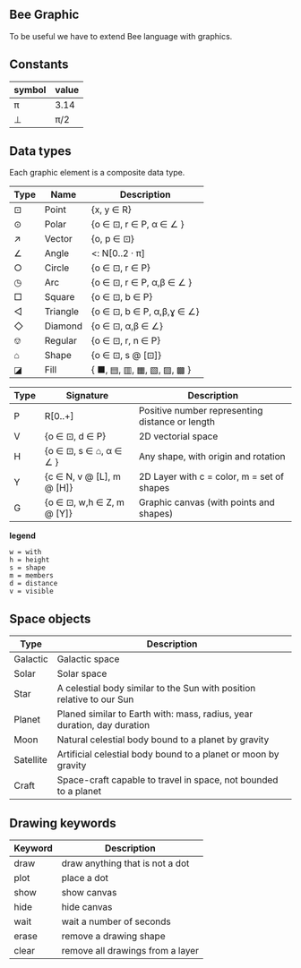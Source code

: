 ## Bee Graphic

To be useful we have to extend Bee language with graphics.


## Constants

 symbol | value
--------|-------
 π      | 3.14
 ⊥      | π/2

## Data types

Each graphic element is a composite data type.

 Type  | Name     | Description
-------|----------|---------------------------------
  ⊡    | Point    | {x, y ∈ R}
  ⊙    | Polar    | {o ∈ ⊡, r ∈ P, α ∈ ∠ }  
  ↗    | Vector   | {o, p ∈ ⊡}  
  ∠    | Angle    | <: N[0..2 · π] 
  ○    | Circle   | {o ∈ ⊡, r ∈ P}  
  ◷    | Arc      | {o ∈ ⊡, r ∈ P, α,β ∈ ∠ }
  □    | Square   | {o ∈ ⊡, b ∈ P}
  ◁    | Triangle | {o ∈ ⊡, b ∈ P, α,β,ɣ ∈ ∠}
  ◇    | Diamond  | {o ∈ ⊡, α,β ∈ ∠} 
  ⎊    | Regular  | {o ∈ ⊡, r, n ∈ P}
  ⌂    | Shape    | {o ∈ ⊡, s @ [⊡]}
  ◪    | Fill     | { ■, ▤, ▥, ▦, ▧, ▨, ▩ } 


Type   | Signature                 | Description
-------|---------------------------|-------------------------------------------------
P      | R[0..+]                   | Positive number representing distance or length
V      | {o ∈ ⊡, d ∈ P}            | 2D vectorial space
H      | {o ∈ ⊡, s ∈ ⌂, α ∈ ∠ }    | Any shape, with origin and rotation
Y      | {c ∈ N, v @ [L], m @ [H]} | 2D Layer with c = color, m = set of shapes
G      | {o ∈ ⊡, w,h ∈ Z, m @ [Y]} | Graphic canvas (with points and shapes)

**legend**
```
w = with
h = height
s = shape
m = members
d = distance
v = visible 
```

## Space objects

Type     | Description
---------|-------------------------------------------------------------------------
Galactic | Galactic space
Solar    | Solar space
Star     | A celestial body similar to the Sun with position relative to our Sun
Planet   | Planed similar to Earth with: mass, radius, year duration, day duration
Moon     | Natural celestial body bound to a planet by gravity
Satellite| Artificial celestial body bound to a planet or moon by gravity
Craft    | Space-craft capable to travel in space, not bounded to a planet

## Drawing keywords

Keyword  | Description
---------|-----------------------------------
draw     | draw anything that is not a dot
plot     | place a dot
show     | show canvas
hide     | hide canvas
wait     | wait a number of seconds
erase    | remove a drawing shape
clear    | remove all drawings from a layer